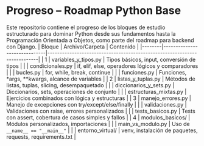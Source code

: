 # Progreso – Roadmap Python Base
Este repositorio contiene el progreso de los bloques de estudio estructurado para dominar Python desde sus fundamentos hasta la Programación Orientada a Objetos, como parte del roadmap para backend con Django.
| Bloque | Archivo/Carpeta              | Contenido                                                                |
|--------|------------------------------|--------------------------------------------------------------------------|
| 1      | variables_y_tipos.py         | Tipos básicos, input, conversión de tipos                                |
|        | condicionales.py             | if, elif, else, operadores lógicos y comparadores                        |
|        | bucles.py                    | for, while, break, continue                                               |
|        | funciones.py                 | Funciones, *args, **kwargs, alcance de variables                         |
| 2      | listas_y_tuplas.py           | Métodos de listas, tuplas, slicing, desempaquetado                       |
|        | diccionarios_y_sets.py       | Diccionarios, sets, operaciones de conjunto                              |
|        | estructuras_mixtas.py        | Ejercicios combinados con lógica y estructuras                           |
| 3      | manejo_errores.py            | Manejo de excepciones con try/except/else/finally                        |
|        | validaciones.py              | Validaciones con raise, errores personalizados                           |
|        | tests_basicos.py             | Tests con assert, cobertura de casos simples y fallos                    |
| 4      | modulos_basicos/             | Módulos personalizados, importaciones                                    |
|        | main_vs_modulo.py            | Uso de `__name__ == "__main__"`                                          |
|        | entorno_virtual/             | venv, instalación de paquetes, requests, requirements.txt                |
